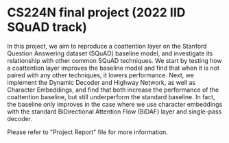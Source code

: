 # CS224N final project (2022 IID SQuAD track)

In this project, we aim to reproduce a coattention layer on the Stanford Question
Answering dataset (SQuAD) baseline model, and investigate its relationship with
other common SQuAD techniques. We start by testing how a coattention layer
improves the baseline model and find that when it is not paired with any other
techniques, it lowers performance. Next, we implement the Dynamic Decoder and
Highway Network, as well as Character Embeddings, and find that both increase
the performance of the coattention baseline, but still underperform the standard
baseline. In fact, the baseline only improves in the case where we use character
embeddings with the standard BiDirectional Attention Flow (BiDAF) layer and
single-pass decoder.

Please refer to "Project Report" file for more information.
